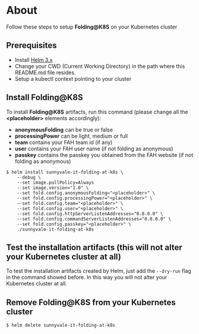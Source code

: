 # About 

Follow these steps to setup **Folding@K8S** on your Kubernetes cluster

## Prerequisites

- Install [Helm 3.x](https://helm.sh)
- Change your CWD (Current Working Directory) in the path where this README.md file resides.
- Setup a kubectl context pointing to your cluster

## Install Folding@K8S

To install **Folding@K8S** artifacts, run this command (please change all the **\<placeholder\>** elements accordingly):


- **anonymousFolding** can be true or false
- **processingPower** can be light, medium or full
- **team** contains your FAH team id (if any)
- **user** contains your FAH user name (if not folding as anonymous)
- **passkey** contains the passkey you obtained from the FAH website (if not folding as anonymous)


```console
$ helm install sunnyvale-it-folding-at-k8s \
    --debug \
    --set image.pullPolicy=Always
    --set image.version="1.0" \
    --set fold.config.anonymousFolding="<placeholder>" \
    --set fold.config.processingPower="<placeholder>" \
    --set fold.config.team="<placeholder>" \
    --set fold.config.user="<placeholder>" \
    --set fold.config.httpServerListenAddresses="0.0.0.0" \
    --set fold.config.commandServerListenAddresses="0.0.0.0" \
    --set fold.config.passkey="<placeholder>" \
    ./sunnyvale-it-folding-at-k8s
```

## Test the installation artifacts (this will not alter your Kubernetes cluster at all)

To test the installation artifacts created by Helm, just add the `--dry-run` flag in the command showed before. In this way you will not alter your Kubernetes cluster at all.

## Remove Folding@K8S from your Kubernetes cluster

```console
$ helm delete sunnyvale-it-folding-at-k8s
```
